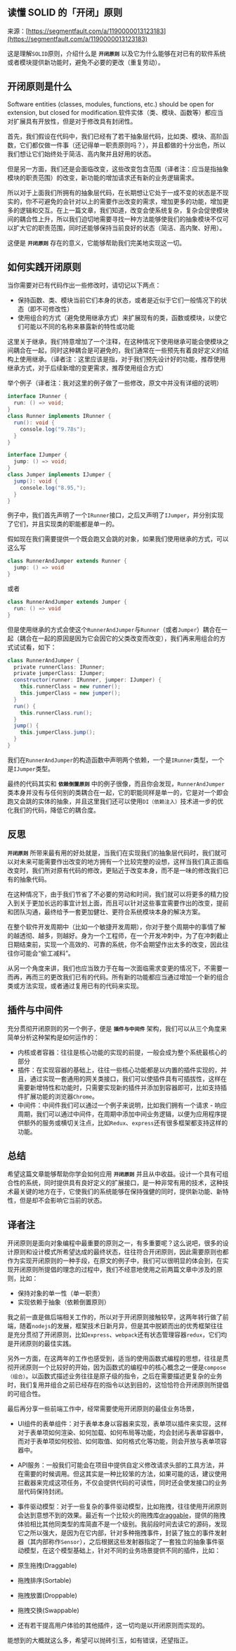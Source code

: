 ## 读懂 SOLID 的「开闭」原则

来源：[https://segmentfault.com/a/1190000013123183](https://segmentfault.com/a/1190000013123183)

这是理解`SOLID`原则，介绍什么是 **`开闭原则`** 以及它为什么能够在对已有的软件系统或者模块提供新功能时，避免不必要的更改（重复劳动）。
## 开闭原则是什么

Software entities (classes, modules, functions, etc.) should be open for extension, but closed for modification.软件实体（类、模块、函数等）都应当对扩展具有开放性，但是对于修改具有封闭性。


首先，我们假设在代码中，我们已经有了若干抽象层代码，比如类、模块、高阶函数，它们都仅做一件事（还记得单一职责原则吗？），并且都做的十分出色，所以我们想让它们始终处于简洁、高内聚并且好用的状态。

但是另一方面，我们还是会面临改变，这些改变包含范围（译者注：应当是指抽象模块的职责范围）的改变，新功能的增加请求还有新的业务逻辑需求。

所以对于上面我们所拥有的抽象层代码，在长期想让它处于一成不变的状态是不现实的，你不可避免的会针对以上的需要作出改变的需求，增加更多的功能，增加更多的逻辑和交互。在上一篇文章，我们知道，改变会使系统复杂，复杂会促使模块间的耦合性上升，所以我们迫切地需要寻找一种方法能够使我们的抽象模块不仅可以扩大它的职责范围，同时还能够保持当前良好的状态（简洁、高内聚、好用）。

这便是 **`开闭原则`** 存在的意义，它能够帮助我们完美地实现这一切。
## 如何实践开闭原则

当你需要对已有代码作出一些修改时，请切记以下两点：


* 保持函数、类、模块当前它们本身的状态，或者是近似于它们一般情况下的状态（即不可修改性）
* 使用组合的方式（避免使用继承方式）来扩展现有的类，函数或模块，以使它们可能以不同的名称来暴露新的特性或功能


这里关于继承，我们特意增加了一个注释，在这种情况下使用继承可能会使模块之间耦合在一起，同时这种耦合是可避免的，我们通常在一些预先有着良好定义的结构上使用继承。（译者注：这里应该是指，对于我们预先设计好的功能，推荐使用继承方式，对于后续新增的变更需求，推荐使用组合方式）

举个例子（译者注：我对这里的例子做了一些修改，原文中并没有详细的说明）

```groovy
interface IRunner {
  run: () => void;
}
class Runner implements IRunner {
  run(): void {
    console.log("9.78s");
  }
}

interface IJumper {
  jump: () => void;
}
class Jumper implements IJumper {
  jump(): void {
    console.log("8.95,");
  }
}
```

例子中，我们首先声明了一个`IRunner`接口，之后又声明了`IJumper`，并分别实现了它们，并且实现类的职能都是单一的。

假如现在我们需要提供一个既会跑又会跳的对象，如果我们使用继承的方式，可以这么写

```groovy
class RunnerAndJumper extends Runner {
  jump: () => void
}
```

或者

```groovy
class RunnerAndJumper extends Jumper {
  run: () => void
}
```

但是使用继承的方式会使这个`RunnerAndJumper`与`Runner`（或者`Jumper`）耦合在一起（耦合在一起的原因是因为它会因它的父类改变而改变），我们再来用组合的方式试试看，如下：

```groovy
class RunnerAndJumper {
  private runnerClass: IRunner;
  private jumperClass: IJumper;
  constructor(runner: IRunner, jumper: IJumper) {
    this.runnerClass = new runner();
    this.jumperClass = new jumper();
  }
  run() {
    this.runnerClass.run();
  }
  jump() {
    this.jumperClass.jump();
  }
}
```

我们在`RunnerAndJumper`的构造函数中声明两个依赖，一个是`IRunner`类型，一个是`IJumper`类型。

最终的代码其实和 **`依赖倒置原则`** 中的例子很像，而且你会发现，`RunnerAndJumper`类本身并没有与任何别的类耦合在一起，它的职能同样是单一的，它是对一个即会跑又会跳的实体的抽象，并且这里我们还可以使用`DI（依赖注入）`技术进一步的优化我们的代码，降低它的耦合度。
## 反思

**`开闭原则`** 所带来最有用的好处就是，当我们在实现我们的抽象层代码时，我们就可以对未来可能需要作出改变的地方拥有一个比较完整的设想，这样当我们真正面临改变时，我们所对原有代码的修改，更贴近于改变本身，而不是一味的修改我们已有的抽象代码。

在这种情况下，由于我们节省了不必要的劳动和时间，我们就可以将更多的精力投入到关于更加长远的事宜计划上面，而且可以针对这些事宜需要作出的改变，提前和团队沟通，最终给予一套更加健壮、更符合系统模块本身的解决方案。

在整个软件开发周期中（比如一个敏捷开发周期），你对于整个周期中的事情了解的越透彻、越多，则越好。身为一个工程师，在一个开发冲刺中，为了在冲刺截止日期结束前，实现一个高效的、可靠的系统，你不会期望作出太多的改变，因此往往你可能会“偷工减料”。

从另一个角度来讲，我们也应当致力于在每一次面临需求变更的情况下，不需要一而再，再而三的更改我们已有的代码。所有新的功能都应当通过增加一个新的组合类或方法实现，或者通过复用已有的代码来实现。
## 插件与中间件

充分贯彻开闭原则的另一个例子，便是 **`插件与中间件`** 架构，我们可以从三个角度来简单分析这种架构是如何运作的：


* 内核或者容器：往往是核心功能的实现的前提，一般会成为整个系统最核心的部分
* 插件：在实现容器的基础上，往往一些核心功能都是以内置的插件实现的，并且，通过实现一套通用的网关类接口，我们可以使插件具有可插拔性，这样在需要新增特性和功能时，只需要实现新的插件并添加到容器即可，比如支持插件扩展功能的浏览器`Chrome`。
* 中间件：中间件我们可以通过一个例子来说明，比如我们拥有一个请求 - 响应周期，我们可以通过中间件，在周期中添加中间业务逻辑，以便为应用程序提供额外的服务或横切关注点，比如`Redux`、`express`还有很多框架都支持这样的功能。


## 总结

希望这篇文章能够帮助你学会如何应用 **`开闭原则`** 并且从中收益。设计一个具有可组合性的系统，同时提供具有良好定义的扩展接口，是一种非常有用的技术，这种技术最关键的地方在于，它使我们的系统能够在保持强健的同时，提供新功能、新特性，但是却不会影响它当前的状态。
## 译者注

开闭原则是面向对象编程中最重要的原则之一，有多重要呢？这么说吧，很多的设计原则和设计模式所希望达成的最终状态，往往符合开闭原则，因此需要原则也都作为实现开闭原则的一种手段，在原文的例子中，我们可以很明显的体会到，在实现开闭原则所提倡的理念的过程中，我们不经意地使用之前两篇文章中涉及的原则，比如：


* 保持对象的单一性（单一职责）
* 实现依赖于抽象（依赖倒置原则）


我之前一直是做后端相关工作的，所以对于开闭原则接触较早，这两年转行做了前端，随着`nodejs`的发展，框架技术日新月异，但是其中脱颖而出的优秀框架往往是充分贯彻了开闭原则，比如`express`、`webpack`还有状态管理容器`redux`，它们均是开闭原则的最佳实践。

另外一方面，在这两年的工作也感受到，适当的使用函数式编程的思想，往往是贯彻开闭原则一个比较好的开始，因为函数式的编程中的核心概念之一便是`compose（组合）`。以函数式描述业务往往是原子级的指令，之后在需要描述更复杂的业务时，我们复用并组合之前已经存在的指令以达到目的，这恰恰符合开闭原则所提倡的可组合性。

最后再分享一些前端工作中，经常需要使用开闭原则的最佳业务场景，


* UI组件的表单组件：对于表单本身以容器来实现，表单项以插件来实现，这样对于表单项如何渲染、如何加载、如何布局等功能，均会封闭与表单容器中，而对于表单项如何校验、如何取值、如何格式化等功能，则会开放与表单项容器中。
* API服务：一般我们可能会在项目中提供自定义修改请求头部的工具方法，并在需要的时候调用。但这其实是一种比较笨的方法，如果可能的话，建议使用拦截器来完成这项任务，不仅会提供代码的可读性，同时还会使发接口的业务层代码保持封闭。
* 事件驱动模型：对于一些复杂的事件驱动模型，比如拖拽，往往使用开闭原则会达到意想不到的效果。最近有一个比较火的拖拽库[draggable][0]，提供的拖拽体验相比其他同类型的库简直不是一个级别。我前段时间去读它的源码，发现它之所以强大，是因为在它内部，针对多种拖拽事件，封装了独立的事件发射器（其内部称作`Sensor`），之后根据这些发射器指定了一套独立的抽象事件驱动模型，在这个模型基础上，针对不同的业务场景提供不同的插件，比如：


* 原生拖拽(Draggable)
* 拖拽排序(Sortable)
* 拖拽放置(Droppable)
* 拖拽交换(Swappable)
* 还有若干提高用户体验的其他插件，这一切均是以开闭原则而实现的。





能想到的大概就这么多，希望可以抛砖引玉，如有错误，还望指正。

[0]: https://github.com/Shopify/draggable